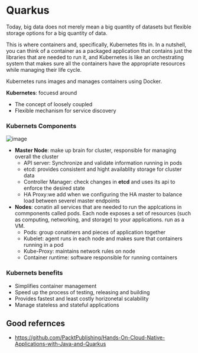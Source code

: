 # Quarkus

  Today, big data does not merely mean a big quantity of datasets but flexible storage options for a big quantity of data.

This is where containers and, specifically, Kubernetes fits in. In a nutshell, you can think of a container as a packaged application that contains just the libraries that are needed to run it, and Kubernetes is like an orchestrating system that makes sure all the containers have the appropriate resources while managing their life cycle.

Kubernetes runs images and manages containers using Docker.

**Kubernetes**: focuesd around 
  + The concept of loosely coupled
  + Flexible mechanism for service discovery
 
### Kubernets Components
![image](https://user-images.githubusercontent.com/63751555/223565727-db6f1fd4-af6d-4857-bf56-0a022b5261c5.png)
  
 + **Master Node**: make up brain for cluster, responsible for managing overall the cluster
   + API server: Synchronize and validate information running in pods
   + etcd: provides consistent and hight availablity storage for cluster data 
   + Controller Manager: check changes in **etcd** and uses its api to enforce the desired state 
   + HA Proxy:we add when we configuring the HA master to balance load between severel master endpoints
 + **Nodes**: conatin all services that are needed to run the applcations in commponents called pods. Each node exposes a set of resources (such as computing, networking, and storage) to your applications. run as a VM.
   + Pods: group conatiners and pieces of application together
   + Kubelet: agent runs in each node and makes sure that containers running in a pod
   + Kube-Proxy: maintains network rules on node
   + Container runtime: software responsible for running containers
### Kubernets benefits
  + Simplifies container management
  + Speed up the process of testing, releasing and building
  + Provides fastest and least costly horizonetal scalability
  + Manage stateless and stateful applications

## Good refernces
  - https://github.com/PacktPublishing/Hands-On-Cloud-Native-Applications-with-Java-and-Quarkus
  
